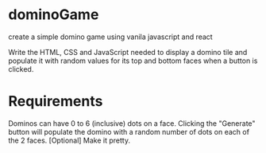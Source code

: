 # dominoGame
create a simple domino game using vanila javascript and react

Write the HTML, CSS and JavaScript needed to display a domino tile and populate it with random values for its top and bottom faces when a button is clicked.

# Requirements
Dominos can have 0 to 6 (inclusive) dots on a face.
Clicking the "Generate" button will populate the domino with a random number of dots on each of the 2 faces.
[Optional] Make it pretty.

